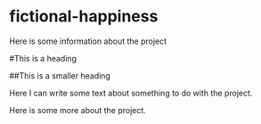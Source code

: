 # fictional-happiness

Here is some information about the project

#This is a heading

##This is a smaller heading

Here I can write some text about something to do with the project.

Here is some more about the project. 

